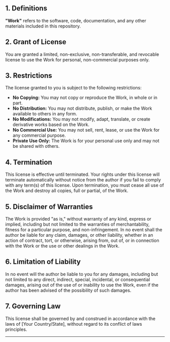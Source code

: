 ## 1. Definitions

**"Work"** refers to the software, code, documentation, and any other materials included in this repository.

## 2. Grant of License

You are granted a limited, non-exclusive, non-transferable, and revocable license to use the Work for personal, non-commercial purposes only.

## 3. Restrictions

The license granted to you is subject to the following restrictions:
- **No Copying:** You may not copy or reproduce the Work, in whole or in part.
- **No Distribution:** You may not distribute, publish, or make the Work available to others in any form.
- **No Modifications:** You may not modify, adapt, translate, or create derivative works based on the Work.
- **No Commercial Use:** You may not sell, rent, lease, or use the Work for any commercial purpose.
- **Private Use Only:** The Work is for your personal use only and may not be shared with others.

## 4. Termination

This license is effective until terminated. Your rights under this license will terminate automatically without notice from the author if you fail to comply with any term(s) of this license. Upon termination, you must cease all use of the Work and destroy all copies, full or partial, of the Work.

## 5. Disclaimer of Warranties

The Work is provided "as is," without warranty of any kind, express or implied, including but not limited to the warranties of merchantability, fitness for a particular purpose, and non-infringement. In no event shall the author be liable for any claim, damages, or other liability, whether in an action of contract, tort, or otherwise, arising from, out of, or in connection with the Work or the use or other dealings in the Work.

## 6. Limitation of Liability

In no event will the author be liable to you for any damages, including but not limited to any direct, indirect, special, incidental, or consequential damages, arising out of the use of or inability to use the Work, even if the author has been advised of the possibility of such damages.

## 7. Governing Law

This license shall be governed by and construed in accordance with the laws of [Your Country/State], without regard to its conflict of laws principles.

---
